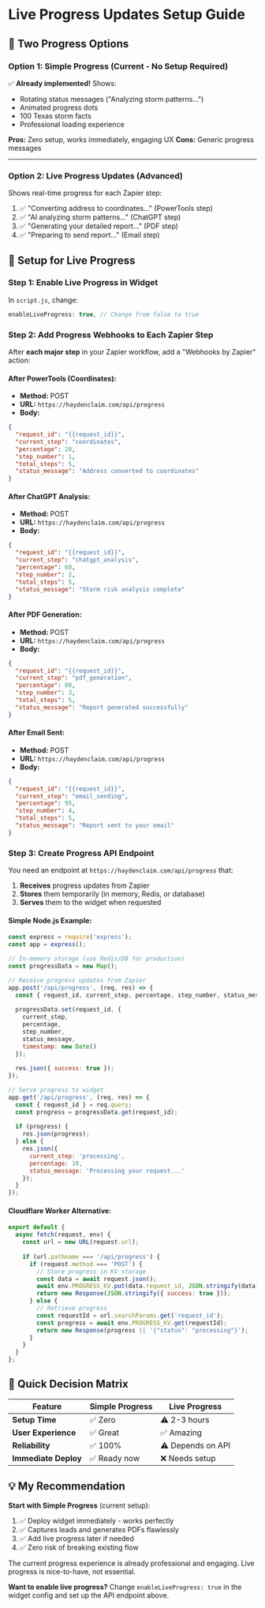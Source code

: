 # Live Progress Updates Setup Guide

## 🎯 Two Progress Options

### **Option 1: Simple Progress (Current - No Setup Required)**
✅ **Already implemented!** Shows:
- Rotating status messages ("Analyzing storm patterns...")  
- Animated progress dots
- 100 Texas storm facts
- Professional loading experience

**Pros:** Zero setup, works immediately, engaging UX
**Cons:** Generic progress messages

---

### **Option 2: Live Progress Updates (Advanced)**
Shows real-time progress for each Zapier step:

1. ✅ "Converting address to coordinates..." (PowerTools step)
2. ✅ "AI analyzing storm patterns..." (ChatGPT step)  
3. ✅ "Generating your detailed report..." (PDF step)
4. ✅ "Preparing to send report..." (Email step)

## 🔧 Setup for Live Progress

### Step 1: Enable Live Progress in Widget
In `script.js`, change:
```javascript
enableLiveProgress: true, // Change from false to true
```

### Step 2: Add Progress Webhooks to Each Zapier Step

After **each major step** in your Zapier workflow, add a "Webhooks by Zapier" action:

#### After PowerTools (Coordinates):
- **Method:** POST
- **URL:** `https://haydenclaim.com/api/progress`
- **Body:**
```json
{
  "request_id": "{{request_id}}",
  "current_step": "coordinates", 
  "percentage": 20,
  "step_number": 1,
  "total_steps": 5,
  "status_message": "Address converted to coordinates"
}
```

#### After ChatGPT Analysis:
- **Method:** POST  
- **URL:** `https://haydenclaim.com/api/progress`
- **Body:**
```json
{
  "request_id": "{{request_id}}",
  "current_step": "chatgpt_analysis",
  "percentage": 60, 
  "step_number": 2,
  "total_steps": 5,
  "status_message": "Storm risk analysis complete"
}
```

#### After PDF Generation:
- **Method:** POST
- **URL:** `https://haydenclaim.com/api/progress` 
- **Body:**
```json
{
  "request_id": "{{request_id}}",
  "current_step": "pdf_generation",
  "percentage": 80,
  "step_number": 3, 
  "total_steps": 5,
  "status_message": "Report generated successfully"
}
```

#### After Email Sent:
- **Method:** POST
- **URL:** `https://haydenclaim.com/api/progress`
- **Body:**
```json
{
  "request_id": "{{request_id}}",
  "current_step": "email_sending",
  "percentage": 95,
  "step_number": 4,
  "total_steps": 5, 
  "status_message": "Report sent to your email"
}
```

### Step 3: Create Progress API Endpoint

You need an endpoint at `https://haydenclaim.com/api/progress` that:
1. **Receives** progress updates from Zapier
2. **Stores** them temporarily (in memory, Redis, or database)
3. **Serves** them to the widget when requested

#### Simple Node.js Example:
```javascript
const express = require('express');
const app = express();

// In-memory storage (use Redis/DB for production)
const progressData = new Map();

// Receive progress updates from Zapier
app.post('/api/progress', (req, res) => {
  const { request_id, current_step, percentage, step_number, status_message } = req.body;
  
  progressData.set(request_id, {
    current_step,
    percentage,
    step_number, 
    status_message,
    timestamp: new Date()
  });
  
  res.json({ success: true });
});

// Serve progress to widget
app.get('/api/progress', (req, res) => {
  const { request_id } = req.query;
  const progress = progressData.get(request_id);
  
  if (progress) {
    res.json(progress);
  } else {
    res.json({ 
      current_step: 'processing',
      percentage: 10,
      status_message: 'Processing your request...' 
    });
  }
});
```

#### Cloudflare Worker Alternative:
```javascript
export default {
  async fetch(request, env) {
    const url = new URL(request.url);
    
    if (url.pathname === '/api/progress') {
      if (request.method === 'POST') {
        // Store progress in KV storage
        const data = await request.json();
        await env.PROGRESS_KV.put(data.request_id, JSON.stringify(data));
        return new Response(JSON.stringify({ success: true }));
      } else {
        // Retrieve progress
        const requestId = url.searchParams.get('request_id');
        const progress = await env.PROGRESS_KV.get(requestId);
        return new Response(progress || '{"status": "processing"}');
      }
    }
  }
};
```

## 🎯 Quick Decision Matrix

| Feature | Simple Progress | Live Progress |
|---------|----------------|---------------|
| **Setup Time** | ✅ Zero | ⚠️ 2-3 hours |
| **User Experience** | ✅ Great | ✅ Amazing |
| **Reliability** | ✅ 100% | ⚠️ Depends on API |
| **Immediate Deploy** | ✅ Ready now | ❌ Needs setup |

## 💡 My Recommendation

**Start with Simple Progress** (current setup):
1. ✅ Deploy widget immediately - works perfectly
2. ✅ Captures leads and generates PDFs flawlessly  
3. ✅ Add live progress later if needed
4. ✅ Zero risk of breaking existing flow

The current progress experience is already professional and engaging. Live progress is nice-to-have, not essential.

**Want to enable live progress?** Change `enableLiveProgress: true` in the widget config and set up the API endpoint above.